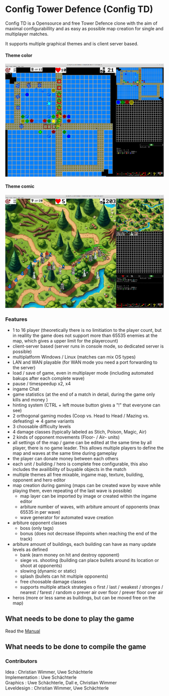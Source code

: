 # Config Tower Defence (Config TD)

Config TD is a Opensource and free Tower Defence clone with the aim of maximal configurabillity and as easy as possible map creation for single and multiplayer matches.

It supports multiple graphical themes and is client server based.

#### Theme color
![](preview_color.png)

#### Theme comic
![](preview_comic.png)

### Features
- 1 to 16 player (theoretically there is no limitiation to the player count, but in reallity the game does not support more than 65535 enemies at the map, which gives a upper limit for the playercount)
- client-server based (server runs in console mode, so dedicated server is possible)
- multiplatform Windows / Linux (matches can mix OS types)
- LAN and WAN playable (for WAN mode you need a port forwarding to the server)
- load / save of game, even in multiplayer mode (including automated bakups after each complete wave)
- pause / timespeedup x2, x4 
- ingame Chat
- game statistics (at the end of a match in detail, during the game only kills and money )
- hinting system (CTRL + left mouse button gives a "!" that everyone can see)
- 2 orthogonal gaming modes (Coop vs. Head to Head / Mazing vs. defeating) => 4 game variants
- 3 choosable difficulty levels
- 4 damage classes (typically labeled as Stich, Poison, Magic, Air)
- 2 kinds of opponent movements (Floor- / Air- units)
- all settings of the map / game can be edited at the same time by all player, there is no game leader. This allows multiple players to define the map and waves at the same time during gameplay
- the player can donate money between each others
- each unit / building / hero is complete free configurable, this also includes the availibility of buyable objects in the match
- multiple themes all free mixable, ingame map, texture, building, opponent and hero editor
- map creation during gaming (maps can be created wave by wave while playing them, even repeating of the last wave is possible)
  * map layer can be imported by image or created within the ingame editor
  * arbiture number of waves, with arbiture amount of opponents (max 65535 in per wave)
  * wave generator for automated wave creation
- arbiture opponent classes
  * boss (only tags)
  * bonus (does not decrease lifepoints when reaching the end of the track)
- arbiture amount of buildings, each building can have as many update levels as defined
  * bank (earn money on hit and destroy opponent)
  * siege vs. shooting (building can place bullets around its location or shoot at opponents)
  * slowing (dynamic or static)
  * splash (bullets can hit multiple opponents)
  * free choosable damage classes
  * supports multiple attack strategies
    o first / last / weakest / stronges / nearest / farest / random
    o prever air over floor / prever floor over air
- heros (more or less same as buildings, but can be moved free on the map)  

## What needs to be done to play the game

Read the [Manual](manual.md)

## What needs to be done to compile the game

### Contributors
Idea : Christian Wimmer, Uwe Schächterle<br>
Implementation : Uwe Schächterle<br>
Graphics : Uwe Schächterle, Dall e, Christian Wimmer<br>
Leveldesign : Christian Wimmer, Uwe Schächterle<br>
